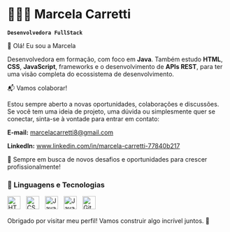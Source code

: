 
# 👨🏽‍💻 Marcela Carretti

**`Desenvolvedora FullStack`**

 👋 Olá! Eu sou a Marcela

Desenvolvedora em formação, com foco em **Java**.
Também estudo **HTML**, **CSS**, **JavaScript**, frameworks e o desenvolvimento de **APIs REST**, para ter uma visão completa do ecossistema de desenvolvimento.  

📬 Vamos colaborar!

Estou sempre aberto a novas oportunidades, colaborações e discussões. Se você tem uma ideia de projeto, uma dúvida ou simplesmente quer se conectar, sinta-se à vontade para entrar em contato:

**E-mail:** marcelacarretti8@gmail.com

**LinkedIn:** www.linkedin.com/in/marcela-carretti-77840b217

🚀 Sempre em busca de novos desafios e oportunidades para crescer profissionalmente!

### 🤖 Linguagens e Tecnologias

<img 
    align="left" 
    alt="HTML"
    title="HTML" 
    width="30px" 
    style="padding-right: 10px;" 
    src="https://cdn.jsdelivr.net/gh/devicons/devicon@latest/icons/html5/html5-original.svg" 
/>
<img 
    align="left" 
    alt="CSS" 
    title="CSS"
    width="30px" 
    style="padding-right: 10px;" 
    src="https://cdn.jsdelivr.net/gh/devicons/devicon@latest/icons/css3/css3-original.svg" 
/>
<img 
    align="left" 
    alt="JavaScript" 
    title="JavaScript"
    width="30px" 
    style="padding-right: 10px;" 
    src="https://cdn.jsdelivr.net/gh/devicons/devicon@latest/icons/javascript/javascript-original.svg" 
/>
<img 
    align="left" 
    alt="Java"
    title="Java" 
    width="30px" 
    style="padding-right: 10px;" 
    src="https://cdn.jsdelivr.net/gh/devicons/devicon/icons/java/java-original.svg" 
/>

<img 
    align="left" 
    alt="Git" 
    title="Git"
    width="30px" 
    style="padding-right: 10px;" 
    src="https://cdn.jsdelivr.net/gh/devicons/devicon@latest/icons/git/git-original.svg" 
/>


<br/>
<br/>

Obrigado por visitar meu perfil! Vamos construir algo incrível juntos. 🚀

